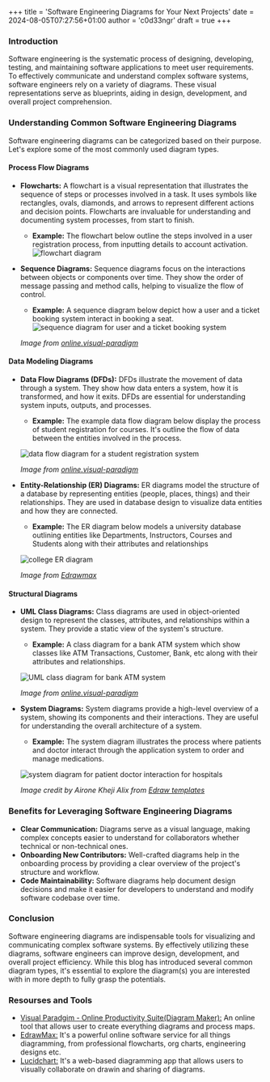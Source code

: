 +++
title = 'Software Engineering Diagrams for Your Next Projects'
date = 2024-08-05T07:27:56+01:00
author = 'c0d33ngr'
draft = true
+++


### Introduction
Software engineering is the systematic process of designing, developing, testing, and maintaining software applications to meet user requirements. To effectively communicate and understand complex software systems, software engineers rely on a variety of diagrams. These visual representations serve as blueprints, aiding in design, development, and overall project comprehension. 

### Understanding Common Software Engineering Diagrams

Software engineering diagrams can be categorized based on their purpose. Let's explore some of the most commonly used diagram types.

#### Process Flow Diagrams
* **Flowcharts:** A flowchart is a visual representation that illustrates the sequence of steps or processes involved in a task. It uses symbols like rectangles, ovals, diamonds, and arrows to represent different actions and decision points. Flowcharts are invaluable for understanding and documenting system processes, from start to finish.
  * **Example:** The flowchart below outline the steps involved in a user registration process, from inputting details to account activation.
  ![flowchart diagram](software-engineering-diagrams-for-your-next-project/flowchart-diagram.png)

* **Sequence Diagrams:** Sequence diagrams focus on the interactions between objects or components over time. They show the order of message passing and method calls, helping to visualize the flow of control. 
  * **Example:** A sequence diagram below depict how a user and a ticket booking system interact in booking a seat.
  ![sequence diagram for user and a ticket booking system](https://static.visual-paradigm.com/web/images/tutorials/sequence-diagram-tutorial/13-sequence-diagram-example-book-a-seat.png)
  
  *Image from [online.visual-paradigm](https://online.visual-paradigm.com/diagrams/tutorials/sequence-diagram-tutorial/)*


#### Data Modeling Diagrams
* **Data Flow Diagrams (DFDs):** DFDs illustrate the movement of data through a system. They show how data enters a system, how it is transformed, and how it exits. DFDs are essential for understanding system inputs, outputs, and processes.
  * **Example:** The example data flow diagram below display the process of student registration for courses. It's outline the flow of data between the entities involved in the process.
  
  ![data flow diagram for a student registration system](software-engineering-diagrams-for-your-next-project/data-flow-diagram-student-registration-system.png)
  
  *Image from [online.visual-paradigm](https://online.visual-paradigm.com/diagrams/templates/data-flow-diagram/data-flow-diagram-student-registration-system/)*
  
* **Entity-Relationship (ER) Diagrams:** ER diagrams model the structure of a database by representing entities (people, places, things) and their relationships. They are used in database design to visualize data entities and how they are connected.
  * **Example:** The ER diagram below models a university database outlining entities like Departments, Instructors, Courses and Students along with their attributes and relationships
  
  ![college ER diagram](software-engineering-diagrams-for-your-next-project/college-er-diagram.jpg)
  
  *Image from [Edrawmax](https://www.edrawmax.com/article/er-diagram-examples.html)*

#### Structural Diagrams
* **UML Class Diagrams:** Class diagrams are used in object-oriented design to represent the classes, attributes, and relationships within a system. They provide a static view of the system's structure.
  * **Example:** A class diagram for a bank ATM system which show classes like ATM Transactions, Customer, Bank, etc along with their attributes and relationships.
  
  ![UML class diagram for bank ATM system](software-engineering-diagrams-for-your-next-project/atm-uml-class-diagram.jpg)
  
  *Image from [online.visual-paradigm](https://online.visual-paradigm.com/diagrams/features/class-diagram-software/)*
 
* **System Diagrams:** System diagrams provide a high-level overview of a system, showing its components and their interactions. They are useful for understanding the overall architecture of a system.
  * **Example:** The system diagram illustrates the process where patients and doctor interact through the application system to order and manage medications.
  
  ![system diagram for patient doctor interaction for hospitals](software-engineering-diagrams-for-your-next-project/patient-doctor-system-diagram.jpg)
  
  *Image credit by Airone Kheji Alix from [Edraw templates](https://www.edrawmax.com/templates/tag/system-architecture/)*

### Benefits for Leveraging Software Engineering Diagrams
* **Clear Communication:** Diagrams serve as a visual language, making complex concepts easier to understand for collaborators whether technical or non-technical ones.
* **Onboarding New Contributors:** Well-crafted diagrams help in the onboarding process by providing a clear overview of the project's structure and workflow.
* **Code Maintainability:** Software diagrams help document design decisions and make it easier for developers to understand and modify software codebase over time.


### Conclusion
Software engineering diagrams are indispensable tools for visualizing and communicating complex software systems. By effectively utilizing these diagrams, software engineers can improve design, development, and overall project efficiency. While this blog has introduced several common diagram types, it's essential to explore the diagram(s) you are interested with in more depth to fully grasp the potentials.


### Resourses and Tools
* [Visual Paradgim - Online Productivity Suite(Diagram Maker):](https://online.visual-paradgim.com/diagrams) An online tool that allows user to create everything diagrams and process maps.
* [EdrawMax:](https://edrawmax.com) It's a powerful online software service for all things diagramming, from professional flowcharts, org charts, engineering designs etc.
* [Lucidchart:](https://lucidchart.com) It's a web-based diagramming app that allows users to visually collaborate on drawin and sharing of diagrams.
